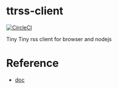 # ttrss-client
[![CircleCI](https://circleci.com/gh/broven/ttrss-client/tree/master.svg?style=shield)](https://circleci.com/gh/broven/ttrss-client/tree/master)

Tiny Tiny rss client for browser and nodejs

# Reference

- [doc](https://git.tt-rss.org/fox/tt-rss/wiki/ApiReference)
